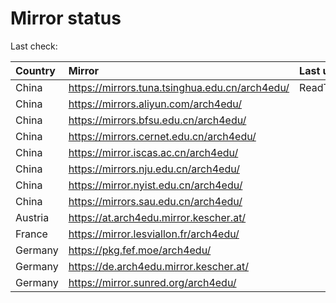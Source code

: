<script src="./time.js"></script>
# Mirror status
Last check: <script type="text/javascript">localize(1710562904.6313627);</script>

|Country|Mirror|Last update|
|:------|:-----|:----------|
|China|https://mirrors.tuna.tsinghua.edu.cn/arch4edu/|ReadTimeout|
|China|https://mirrors.aliyun.com/arch4edu/|<script type="text/javascript">localize(1710527409);</script>|
|China|https://mirrors.bfsu.edu.cn/arch4edu/|<script type="text/javascript">localize(1710527409);</script>|
|China|https://mirrors.cernet.edu.cn/arch4edu/|<script type="text/javascript">localize(1710527409);</script>|
|China|https://mirror.iscas.ac.cn/arch4edu/|<script type="text/javascript">localize(1710527409);</script>|
|China|https://mirrors.nju.edu.cn/arch4edu/|<script type="text/javascript">localize(1710527409);</script>|
|China|https://mirror.nyist.edu.cn/arch4edu/|<script type="text/javascript">localize(1710527409);</script>|
|China|https://mirrors.sau.edu.cn/arch4edu/|<script type="text/javascript">localize(1710527409);</script>|
|Austria|https://at.arch4edu.mirror.kescher.at/|<script type="text/javascript">localize(1710527409);</script>|
|France|https://mirror.lesviallon.fr/arch4edu/|<script type="text/javascript">localize(1710527409);</script>|
|Germany|https://pkg.fef.moe/arch4edu/|<script type="text/javascript">localize(1710527409);</script>|
|Germany|https://de.arch4edu.mirror.kescher.at/|<script type="text/javascript">localize(1710527409);</script>|
|Germany|https://mirror.sunred.org/arch4edu/|<script type="text/javascript">localize(1710527409);</script>|

<script src="./tablefilter/tablefilter.js"></script>
<script src="./table.js"></script>